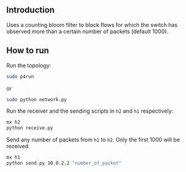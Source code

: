 

## Introduction

Uses a counting bloom filter to block flows for which the switch has observed more than
a certain number of packets (default 1000).


## How to run

Run the topology:

```bash
sudo p4run
```

or
```bash
sudo python network.py
```

Run the receiver and the sending scripts in `h2` and `h1` respectively:

```bash
mx h2
python receive.py
```

Send any number of packets from `h1` to `h2`. Only the first 1000 will be received.

```bash
mx h1
python send.py 10.0.2.2 "number_of_packet"
```
